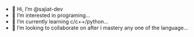 - 👋 Hi, I’m @sajiat-dev
- 👀 I’m interested in programing...
- 🌱 I’m currently learning c/c++/python...
- 💞️ I’m looking to collaborate on after i mastery any one of the language...

<!---
sajiat-dev/sajiat-dev is a ✨ special ✨ repository because its `README.md` (this file) appears on your GitHub profile.
You can click the Preview link to take a look at your changes.
--->
